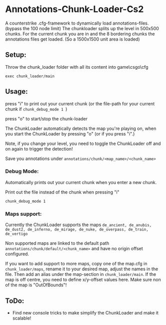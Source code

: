 # Annotations-Chunk-Loader-Cs2
A counterstrike .cfg-framework to dynamically load annotations-files. (bypass the 100 node limit)
The chunkloader splits up the level in 500x500 chunks. For the current chunk you are in and the 8 bordering chunks the annotations files get loaded. (So a 1500x1500 unit area is loaded)

## Setup:
Throw the chunk_loader folder with all its content into game\csgo\cfg

```exec chunk_loader/main```

## Usage:

press "i" to print out your current chunk (or the file-path for your current chunk if ```chunk_debug_mode 1 ```)

press "o" to start/stop the chunk-loader

The ChunkLoader automatically detects the map you're playing on, when you start the ChunkLoader by pressing "o" (or if you press "i".)

Note, if you change your level, you need to toggle the ChunkLoader off and on again to trigger the detection!

Save you annotations under ```annotations/chunk/<map_name>/<chunk_name>```


### Debug Mode: 
Automatically prints out your current chunk when you enter a new chunk.

Print out the file instead of the chunk when pressing "i"

```chunk_debug_mode 1 ```

### Maps support:

Currently the ChunkLoader supports the maps ```de_ancient, de_anubis, de_dust2, de_inferno, de_mirage, de_nuke, de_overpass, de_train, de_vertigo```

Non supported maps are linked to the default path  ```annotations/chunk/default/<chunk_name>``` and have no origin offset configured.

If you want to add support to more maps, copy one of the map.cfg in ```chunk_loader/maps```, rename it to your desired map, adjust the names in the file. 
Then add an alias under the map-section in ```chunk_loader/main```. If the map is off centre, you need to define x/y-offset values here. 
Make sure non of the map is "OutOfBounds"!


## ToDo:
- Find new console tricks to make simplify the ChunkLoader and make it scalable! 

